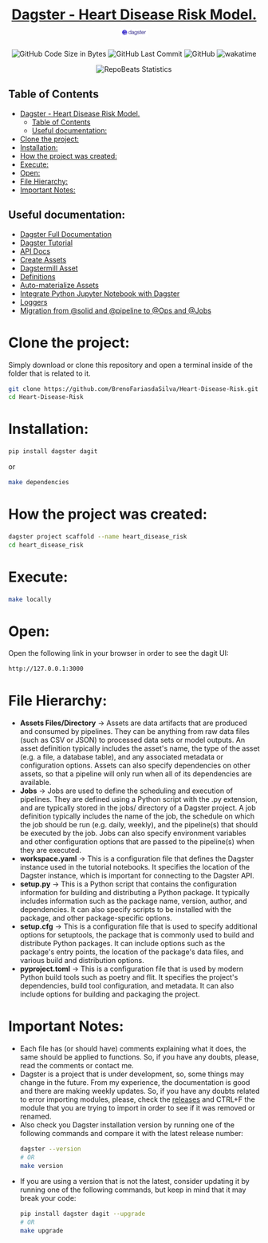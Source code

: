 <div align="center">
  
# [Dagster - Heart Disease Risk Model.](https://github.com/BrenoFariasdaSilva/Heart-Disease-Risk) <img src="https://github.com/BrenoFariasdaSilva/Dagster-Heart-Disease-Risk/blob/main/.assets/Dagster.svg"  width="11%" height="11%">

</div>

<div align="center">

![GitHub Code Size in Bytes](https://img.shields.io/github/languages/code-size/BrenoFariasdaSilva/Dagster-Heart-Disease-Risk)
![GitHub Last Commit](https://img.shields.io/github/last-commit/BrenoFariasdaSilva/Dagster-Heart-Disease-Risk)
![GitHub](https://img.shields.io/github/license/BrenoFariasdaSilva/Dagster-Heart-Disease-Risk)
![wakatime](https://wakatime.com/badge/github/BrenoFariasdaSilva/Dagster-Heart-Disease-Risk.svg)

</div>

<div align="center">
  
![RepoBeats Statistics](https://repobeats.axiom.co/api/embed/88a453dedb05560044e488d89fda510772faa959.svg "Repobeats analytics image")

</div>

## Table of Contents
- [Dagster - Heart Disease Risk Model. ](#dagster---heart-disease-risk-model-)
	- [Table of Contents](#table-of-contents)
	- [Useful documentation:](#useful-documentation)
- [Clone the project:](#clone-the-project)
- [Installation:](#installation)
- [How the project was created:](#how-the-project-was-created)
- [Execute:](#execute)
- [Open:](#open)
- [File Hierarchy:](#file-hierarchy)
- [Important Notes:](#important-notes)

## Useful documentation:
* [Dagster Full Documentation](https://docs.dagster.io/getting-started)
* [Dagster Tutorial](https://docs.dagster.io/tutorial)
* [API Docs](https://docs.dagster.io/_apidocs)
* [Create Assets](https://docs.dagster.io/concepts/assets/software-defined-assets)
* [Dagstermill Asset](https://docs.dagster.io/_apidocs/libraries/dagstermill#dagstermill.define_dagstermill_asset)
* [Definitions](https://docs.dagster.io/_apidocs/definitions#dagster.Definitions)
* [Auto-materialize Assets](https://docs.dagster.io/concepts/assets/asset-auto-execution)
* [Integrate Python Jupyter Notebook with Dagster](https://docs.dagster.io/integrations/dagstermill/using-notebooks-with-dagster)
* [Loggers](https://docs.dagster.io/concepts/logging/loggers)
* [Migration from @solid and @pipeline to @Ops and @Jobs](https://docs.dagster.io/0.15.7/guides/dagster/graph_job_op)

# Clone the project:
Simply download or clone this repository and open a terminal inside of the folder that is related to it. 
```bash
git clone https://github.com/BrenoFariasdaSilva/Heart-Disease-Risk.git
cd Heart-Disease-Risk
```

# Installation:
```bash
pip install dagster dagit
```

or 

```bash
make dependencies
```

# How the project was created:
```bash
dagster project scaffold --name heart_disease_risk
cd heart_disease_risk
```
# Execute:
```bash
make locally
```
# Open:
Open the following link in your browser in order to see the dagit UI:
```bash
http://127.0.0.1:3000
```
# File Hierarchy:
* **Assets Files/Directory** ->  Assets are data artifacts that are produced and consumed by pipelines. They can be anything from raw data files (such as CSV or JSON) to processed data sets or model outputs. An asset definition typically includes the asset's name, the type of the asset (e.g. a file, a database table), and any associated metadata or configuration options. Assets can also specify dependencies on other assets, so that a pipeline will only run when all of its dependencies are available.
* **Jobs** -> Jobs are used to define the scheduling and execution of pipelines. They are defined using a Python script with the .py extension, and are typically stored in the jobs/ directory of a Dagster project. A job definition typically includes the name of the job, the schedule on which the job should be run (e.g. daily, weekly), and the pipeline(s) that should be executed by the job. Jobs can also specify environment variables and other configuration options that are passed to the pipeline(s) when they are executed.
* **workspace.yaml** -> This is a configuration file that defines the Dagster instance used in the tutorial notebooks. It specifies the location of the Dagster instance, which is important for connecting to the Dagster API.
* **setup.py** -> This is a Python script that contains the configuration information for building and distributing a Python package. It typically includes information such as the package name, version, author, and dependencies. It can also specify scripts to be installed with the package, and other package-specific options.
* **setup.cfg** -> This is a configuration file that is used to specify additional options for setuptools, the package that is commonly used to build and distribute Python packages. It can include options such as the package's entry points, the location of the package's data files, and various build and distribution options.
* **pyproject.toml** -> This is a configuration file that is used by modern Python build tools such as poetry and flit. It specifies the project's dependencies, build tool configuration, and metadata. It can also include options for building and packaging the project.

# Important Notes:
* Each file has (or should have) comments explaining what it does, the same should be applied to functions. So, if you have any doubts, please, read the comments or contact me.
* Dagster is a project that is under development, so, some things may change in the future. From my experience, the documentation is good and there are making weekly updates. So, if you have any doubts related to error importing modules, please, check the [releases](https://github.com/dagster-io/dagster/releases) and CTRL+F the module that you are trying to import in order to see if it was removed or renamed.  
* Also check you Dagster installation version by running one of the following commands and compare it with the latest release number:
	```bash
	dagster --version
	# OR
	make version
	```
* If you are using a version that is not the latest, consider updating it by running one of the following commands, but keep in mind that it may break your code:
	```bash
	pip install dagster dagit --upgrade
	# OR
	make upgrade
	```
